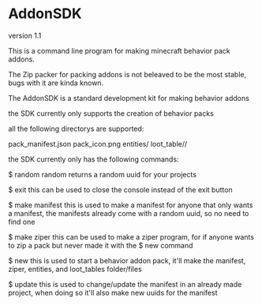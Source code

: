 # AddonSDK
version 1.1

This is a command line program for making minecraft behavior pack addons.


The Zip packer for packing addons is
not beleaved to be the most stable,
bugs with it are kinda known.


The AddonSDK is a standard development kit
for making behavior addons

the SDK currently only supports the creation
of behavior packs

all the following directorys are supported:

pack_manifest.json
pack_icon.png
entities/<file name>
loot_table/<folder name>/<file names>


the SDK currently only has the following commands:

$ random 
random returns a random uuid for your projects

$ exit
this can be used to close the console instead of the exit button

$ make manifest
this is used to make a manifest for anyone that only
wants a manifest, the manifests already come with a random 
uuid, so no need to find one

$ make ziper
this can be used to make a ziper program, for if anyone wants to zip
a pack but never made it with the $ new <project name>
command

$ new <project name>
this is used to start a behavior addon pack,
it'll make the manifest, ziper, entities, and loot_tables
folder/files

$ update <project name>
this is used to change/update the manifest in an already made
project, when doing so it'll also make new uuids for the manifest
